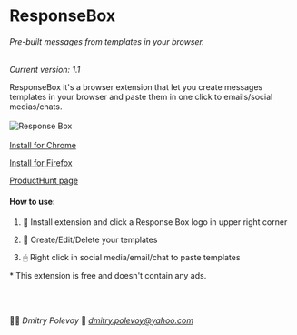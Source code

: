 # ResponseBox
###### Pre-built messages from templates in your browser.
*Current version: 1.1*

ResponseBox it's a browser extension that let you create messages templates in your browser and paste them in one click to emails/social medias/chats.
<br></br>
![Response Box](https://ph-files.imgix.net/5088a849-d442-4747-a377-a434440b37f0?auto=format&auto=compress&codec=mozjpeg&cs=strip)
<br></br>
[Install for Chrome](https://chrome.google.com/webstore/detail/response-box/ogomkaomgiefjihfoaoajomablaiiknf)

[Install for Firefox](https://addons.mozilla.org/en-US/firefox/addon/responsebox/)

[ProductHunt page](https://www.producthunt.com/posts/responsebox)

#### How to use:

1. 📄 Install extension and click a Response Box logo in upper right corner

2. 📝 Create/Edit/Delete your templates

3. 🖱 Right click in social media/email/chat to paste templates


<p>* This extension is free and doesn't contain any ads.</p>
<br><br>

👨‍🎨 *Dmitry Polevoy*
📨 *dmitry.polevoy@yahoo.com*
